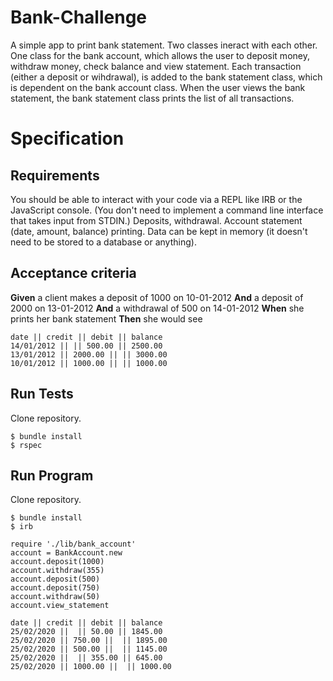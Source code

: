 # Bank-Challenge

A simple app to print bank statement.
Two classes ineract with each other. One class for the bank account, which allows the user to deposit money, withdraw money, check balance and view statement. Each transaction (either a deposit or wihdrawal), is added to the bank statement class, which is dependent on the bank account class. When the user views the bank statement, the bank statement class prints the list of all transactions.

# Specification

## Requirements
You should be able to interact with your code via a REPL like IRB or the JavaScript console. (You don't need to implement a command line interface that takes input from STDIN.)
Deposits, withdrawal.
Account statement (date, amount, balance) printing.
Data can be kept in memory (it doesn't need to be stored to a database or anything).

## Acceptance criteria
**Given** a client makes a deposit of 1000 on 10-01-2012
**And** a deposit of 2000 on 13-01-2012
**And** a withdrawal of 500 on 14-01-2012
**When** she prints her bank statement
**Then** she would see

```
date || credit || debit || balance
14/01/2012 || || 500.00 || 2500.00
13/01/2012 || 2000.00 || || 3000.00
10/01/2012 || 1000.00 || || 1000.00
```

## Run Tests
Clone repository.

```
$ bundle install
$ rspec
```

## Run Program
Clone repository.
```
$ bundle install
$ irb
```
```
require './lib/bank_account'
account = BankAccount.new
account.deposit(1000)
account.withdraw(355)
account.deposit(500)
account.deposit(750)
account.withdraw(50)
account.view_statement

date || credit || debit || balance
25/02/2020 ||  || 50.00 || 1845.00
25/02/2020 || 750.00 ||  || 1895.00
25/02/2020 || 500.00 ||  || 1145.00
25/02/2020 ||  || 355.00 || 645.00
25/02/2020 || 1000.00 ||  || 1000.00
```


